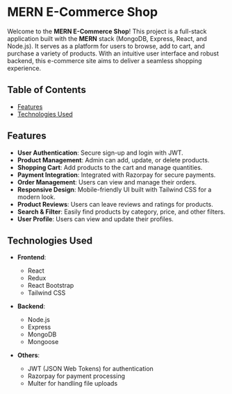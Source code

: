 # MERN E-Commerce Shop



Welcome to the **MERN E-Commerce Shop**! This project is a full-stack application built with the **MERN** stack (MongoDB, Express, React, and Node.js). It serves as a platform for users to browse, add to cart, and purchase a variety of products. With an intuitive user interface and robust backend, this e-commerce site aims to deliver a seamless shopping experience.

## Table of Contents

- [Features](#features)
- [Technologies Used](#technologies-used)


## Features

- **User Authentication**: Secure sign-up and login with JWT.
- **Product Management**: Admin can add, update, or delete products.
- **Shopping Cart**: Add products to the cart and manage quantities.
- **Payment Integration**: Integrated with Razorpay for secure payments.
- **Order Management**: Users can view and manage their orders.
- **Responsive Design**: Mobile-friendly UI built with Tailwind CSS for a modern look.
- **Product Reviews**: Users can leave reviews and ratings for products.
- **Search & Filter**: Easily find products by category, price, and other filters.
- **User Profile**: Users can view and update their profiles.

## Technologies Used

- **Frontend**: 
  - React
  - Redux
  - React Bootstrap
  - Tailwind CSS

- **Backend**: 
  - Node.js
  - Express
  - MongoDB
  - Mongoose

- **Others**: 
  - JWT (JSON Web Tokens) for authentication
  - Razorpay for payment processing
  - Multer for handling file uploads


